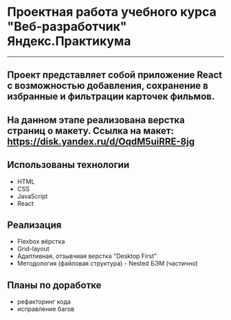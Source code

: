 # Проектная работа учебного курса "Веб-разработчик" Яндекс.Практикума
---
Проект представляет собой приложение React с возможностью добавления, сохранение в избранные и фильтрации карточек фильмов.
---
На данном этапе реализована верстка страниц о макету.
Ссылка на макет:
https://disk.yandex.ru/d/OqdM5uiRRE-8jg
---
## Использованы технологии
* HTML
* CSS
* JavaScript
* React

## Реализация
* Flexbox вёрстка
* Grid-layout
* Адаптивная, отзывчиая верстка "Desktop First"
* Методология (файловая структура) - Nested БЭМ (частично)

## Планы по доработке
* рефакторинг кода
* исправление багов